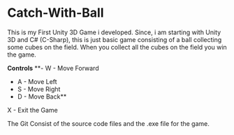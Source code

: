 # Catch-With-Ball
This is my First Unity 3D Game i developed. Since, i am starting with Unity 3D and C# (C-Sharp), this is just basic game consisting of a ball collecting some cubes on the field. When you collect all the cubes on the field you win the game. 

**Controls**
**- W - Move Forward
- A - Move Left
- S - Move Right
- D - Move Back**


X - Exit the Game

The Git Consist of the source code files and the .exe file for the game.
